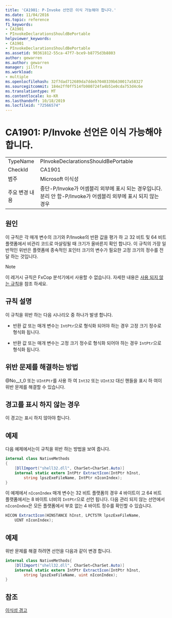 ```yaml
---
title: 'CA1901: P-Invoke 선언은 이식 가능해야 합니다.'
ms.date: 11/04/2016
ms.topic: reference
f1_keywords:
- CA1901
- PInvokeDeclarationsShouldBePortable
helpviewer_keywords:
- CA1901
- PInvokeDeclarationsShouldBePortable
ms.assetid: 90361812-55ca-47f7-bce9-b8775d3b8803
author: gewarren
ms.author: gewarren
manager: jillfra
ms.workload:
- multiple
ms.openlocfilehash: 32f7dad712689da7ddeb7040339b630017a58327
ms.sourcegitcommit: 184e2ff0ff514fb980724fa4b51e0cda753d4c6e
ms.translationtype: MT
ms.contentlocale: ko-KR
ms.lasthandoff: 10/18/2019
ms.locfileid: "72566574"
---
```

# <a name="ca1901-pinvoke-declarations-should-be-portable"></a>CA1901: P/Invoke 선언은 이식 가능해야 합니다.

|||
|-|-|
|TypeName|PInvokeDeclarationsShouldBePortable|
|CheckId|CA1901|
|범주|Microsoft 이식성|
|주요 변경 내용|중단-P/Invoke가 어셈블리 외부에 표시 되는 경우입니다. 분리 안 함-P/Invoke가 어셈블리 외부에 표시 되지 않는 경우|

## <a name="cause"></a>원인
이 규칙은 각 매개 변수의 크기와 P/Invoke의 반환 값을 평가 하 고 32 비트 및 64 비트 플랫폼에서 비관리 코드로 마샬링될 때 크기가 올바른지 확인 합니다. 이 규칙의 가장 일반적인 위반은 플랫폼에 종속적인 포인터 크기의 변수가 필요한 고정 크기의 정수를 전달 하는 것입니다.

> [!NOTE]
> 이 레거시 규칙은 FxCop 분석기에서 사용할 수 없습니다. 자세한 내용은 [사용 되지 않는 규칙](fxcop-rule-port-status.md#deprecated-rules)을 참조 하세요.

## <a name="rule-description"></a>규칙 설명
이 규칙을 위반 하는 다음 시나리오 중 하나가 발생 합니다.

- 반환 값 또는 매개 변수는 `IntPtr`으로 형식화 되어야 하는 경우 고정 크기 정수로 형식화 됩니다.

- 반환 값 또는 매개 변수는 고정 크기 정수로 형식화 되어야 하는 경우 `IntPtr`으로 형식화 됩니다.

## <a name="how-to-fix-violations"></a>위반 문제를 해결하는 방법
@No__t_0 또는 `UIntPtr`를 사용 하 여 `Int32` 또는 `UInt32` 대신 핸들을 표시 하 여이 위반 문제를 해결할 수 있습니다.

## <a name="when-to-suppress-warnings"></a>경고를 표시 하지 않는 경우
이 경고는 표시 하지 않아야 합니다.

## <a name="example"></a>예제
다음 예제에서는이 규칙을 위반 하는 방법을 보여 줍니다.

```csharp
internal class NativeMethods
{
    [DllImport("shell32.dll", CharSet=CharSet.Auto)]
    internal static extern IntPtr ExtractIcon(IntPtr hInst,
        string lpszExeFileName, IntPtr nIconIndex);
}
```

이 예제에서 `nIconIndex` 매개 변수는 32 비트 플랫폼의 경우 4 바이트이 고 64 비트 플랫폼에서는 8 바이트 너비의 `IntPtr`으로 선언 됩니다. 다음 관리 되지 않는 선언에서 `nIconIndex`은 모든 플랫폼에서 부호 없는 4 바이트 정수를 확인할 수 있습니다.

```csharp
HICON ExtractIcon(HINSTANCE hInst, LPCTSTR lpszExeFileName,
    UINT nIconIndex);
```

## <a name="example"></a>예제
위반 문제를 해결 하려면 선언을 다음과 같이 변경 합니다.

```csharp
internal class NativeMethods{
    [DllImport("shell32.dll", CharSet=CharSet.Auto)]
    internal static extern IntPtr ExtractIcon(IntPtr hInst,
        string lpszExeFileName, uint nIconIndex);
}
```

## <a name="see-also"></a>참조
[이식성 경고](../code-quality/portability-warnings.md)
